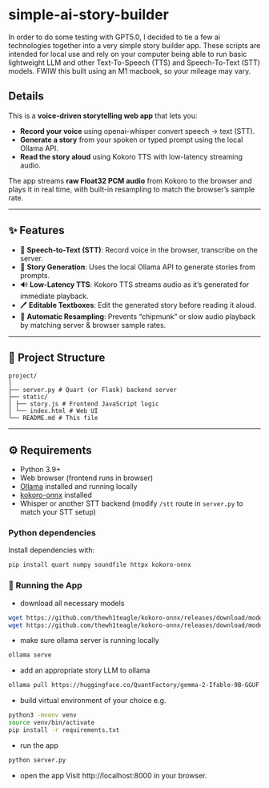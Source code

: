 # simple-ai-story-builder
In order to do some testing with GPT5.0, I decided to tie a few ai technologies together into a very simple story builder app.  These scripts are intended for local use and rely on your computer being able to run basic lightweight LLM and other Text-To-Speech (TTS) and Speech-To-Text (STT) models.  FWIW this built using an M1 macbook, so your mileage may vary.

## Details

This is a **voice-driven storytelling web app** that lets you:
- **Record your voice** using openai-whisper convert speech → text (STT).
- **Generate a story** from your spoken or typed prompt using the local Ollama API.
- **Read the story aloud** using Kokoro TTS with low-latency streaming audio.

The app streams **raw Float32 PCM audio** from Kokoro to the browser and plays it in real time, with built-in resampling to match the browser’s sample rate.

---

## ✨ Features

- 🎤 **Speech-to-Text (STT)**: Record voice in the browser, transcribe on the server.
- 📖 **Story Generation**: Uses the local Ollama API to generate stories from prompts.
- 🔊 **Low-Latency TTS**: Kokoro TTS streams audio as it’s generated for immediate playback.
- 🖊 **Editable Textboxes**: Edit the generated story before reading it aloud.
- 🔄 **Automatic Resampling**: Prevents “chipmunk” or slow audio playback by matching server & browser sample rates.

---

## 📂 Project Structure
```
project/
│
├── server.py # Quart (or Flask) backend server
├── static/
│ ├── story.js # Frontend JavaScript logic
│ └── index.html # Web UI
└── README.md # This file
```
---

## ⚙️ Requirements

- Python 3.9+
- Web browser (frontend runs in browser)
- [Ollama](https://ollama.ai/) installed and running locally
- [kokoro-onnx](https://github.com/hexgrad/kokoro-onnx) installed
- Whisper or another STT backend (modify `/stt` route in `server.py` to match your STT setup)

### Python dependencies
Install dependencies with:

```bash
pip install quart numpy soundfile httpx kokoro-onnx
```

### 🚀 Running the App
- download all necessary models
```bash
wget https://github.com/thewh1teagle/kokoro-onnx/releases/download/model-files-v1.0/kokoro-v1.0.onnx
wget https://github.com/thewh1teagle/kokoro-onnx/releases/download/model-files-v1.0/voices-v1.0.bin
```
- make sure ollama server is running locally
```bash
ollama serve
```
- add an appropriate story LLM to ollama
```bash
ollama pull https://huggingface.co/QuantFactory/gemma-2-Ifable-9B-GGUF
```
- build virtual environment of your choice e.g.
```bash
python3 -mvenv venv
source venv/bin/activate
pip install -r requirements.txt
```
- run the app
```bash
python server.py
```
- open the app
Visit http://localhost:8000 in your browser.

